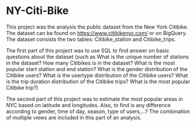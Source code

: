 # NY-Citi-Bike

This project was the analysis the public dataset from the New York Citibike. The dataset can be found on https://www.citibikenyc.com/ or 
on BigQuery. The dataset consists the two tables: Citibike_station and Citibike_trips.

The first part of this project was to use SQL to find answer on basic questions about the dataset (such as
What is the unique number of stations in the dataset?
How many Citibikes is in the dataset?
What is the most popular start station and end station?
What is the gender distribution of the Citibike users?
What is the usertype distribution of the Citibike users?
What is the trip duration distribution of the Citibike trips?
What is the most popular Citibike trip?)

The second part of this project was to estimate the most popular areas in NYC based on latitude and longitudes. 
Also, to find is any difference according to gender, time of day, season, type of users,...?
The combination of multiple views are included in this part of an analysis.
